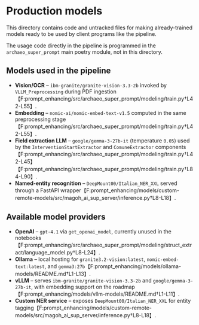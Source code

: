 # Production models

This directory contains code and untracked files for making already-trained
models ready to be used by client programs like the pipeline.

The usage code directly in the pipeline is programmed in the
`archaeo_super_prompt` main poetry module, not in this directory.

## Models used in the pipeline

- **Vision/OCR** – `ibm-granite/granite-vision-3.3-2b` invoked by
  `VLLM_Preprocessing` during PDF ingestion【F:prompt_enhancing/src/archaeo_super_prompt/modeling/train.py†L42-L55】.
- **Embedding** – `nomic-ai/nomic-embed-text-v1.5` computed in the same
  preprocessing stage【F:prompt_enhancing/src/archaeo_super_prompt/modeling/train.py†L42-L55】.
- **Field extraction LLM** – `google/gemma-3-27b-it` (temperature `0.05`) used
  by the `InterventionStartExtractor` and `ComuneExtractor` components【F:prompt_enhancing/src/archaeo_super_prompt/modeling/train.py†L42-L45】【F:prompt_enhancing/src/archaeo_super_prompt/modeling/train.py†L84-L90】.
- **Named‑entity recognition** – `DeepMount00/Italian_NER_XXL` served through
  a FastAPI wrapper【F:prompt_enhancing/models/custom-remote-models/src/magoh_ai_sup_server/inference.py†L8-L18】.

## Available model providers

- **OpenAI** – `gpt-4.1` via `get_openai_model`, currently unused in the
  notebooks【F:prompt_enhancing/src/archaeo_super_prompt/modeling/struct_extract/language_model.py†L8-L24】.
- **Ollama** – local hosting for `granite3.2-vision:latest`,
  `nomic-embed-text:latest`, and `gemma3:27b`【F:prompt_enhancing/models/ollama-models/README.md†L1-L13】.
- **vLLM** – serves `ibm-granite/granite-vision-3.3-2b` and
  `google/gemma-3-27b-it`, with embedding support on the roadmap【F:prompt_enhancing/models/vllm-models/README.md†L1-L11】.
- **Custom NER service** – exposes `DeepMount00/Italian_NER_XXL` for entity
  tagging【F:prompt_enhancing/models/custom-remote-models/src/magoh_ai_sup_server/inference.py†L8-L18】.
